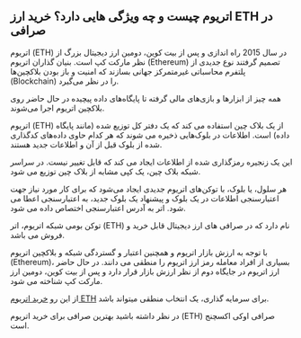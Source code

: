 

## اتریوم چیست و چه ویژگی هایی دارد؟ خرید ارز ETH در صرافی

اتریوم (ETH) در سال 2015 راه اندازی و پس از بیت کوین، دومین ارز دیجیتال بزرگ از نظر مارکت کپ است. بنیان‌ گذاران اتریوم (Ethereum) تصمیم گرفتند نوع جدیدی از پلتفرم محاسباتی غیرمتمرکز جهانی بسازند که امنیت و باز بودن بلاکچین‌ها (Blockchain) را در نظر می‌گیرد.

  

همه چیز از ابزارها و بازی‌های مالی گرفته تا پایگاه‌های داده پیچیده در حال حاضر روی بلاکچین اتریوم اجرا می‌شوند.

  

اتریوم (ETH) از یک بلاک چین استفاده می کند که یک دفتر کل توزیع شده (مانند پایگاه داده) است. اطلاعات در بلوک‌هایی ذخیره می‌ شوند که هر کدام حاوی داده‌های کدگذاری شده از بلوک قبل از آن و اطلاعات جدید هستند.

این یک زنجیره رمزگذاری شده از اطلاعات ایجاد می کند که قابل تغییر نیست. در سراسر شبکه بلاک چین، یک کپی مشابه از بلاک چین توزیع می شود.

  

هر سلول، یا بلوک، با توکن‌های اتریوم جدیدی ایجاد می‌شود که برای کار مورد نیاز جهت اعتبارسنجی اطلاعات در یک بلوک و پیشنهاد یک بلوک جدید، به اعتبارسنجی اعطا می‌ شود. اتر به آدرس اعتبارسنجی اختصاص داده می شود.

توکن بومی شبکه اتریوم، اتر (ETH) نام دارد که در صرافی های ارز دیجیتال قابل خرید و فروش می باشد.

  

با توجه به ارزش بازار اتریوم و همچنین اعتبار و گستردگی شبکه و بلاکچین اتریوم (Ethereum)، بسیاری از افراد معامله رمز ارز اتریوم را منطقی می دانند. در حال حاضر ارز اتریوم در جایگاه دوم از نظر ارزش بازار قرار دارد و پس از بیت کوین، دومین ارز مارکت کپ شناخته می شود.

  

از این رو [خرید اتریوم ETH](https://ok-ex.io/buy-and-sell/ETH/) برای سرمایه گذاری، یک انتخاب منطقی میتواند باشد.

در نظر داشته باشید بهترین صرافی برای خرید اتریوم (ETH) صرافی اوکی اکسچنج است.
